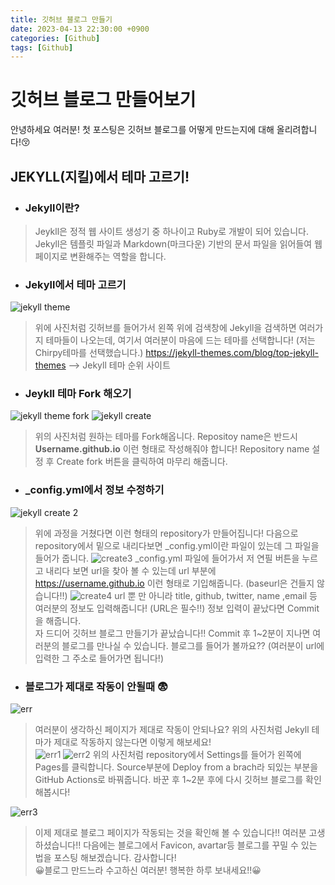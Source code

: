 ```yaml
---
title: 깃허브 블로그 만들기
date: 2023-04-13 22:30:00 +0900
categories: [Github]
tags: [Github]
---
```


# 깃허브 블로그 만들어보기
안녕하세요 여러분! 첫 포스팅은 깃허브 블로그를 어떻게 만드는지에 대해 올리려합니다!😚
<br/>
## JEKYLL(지킬)에서 테마 고르기!
* ### Jekyll이란?
	
> Jeykll은 정적 웹 사이트 생성기 중 하나이고 Ruby로 개발이 되어 있습니다. Jekyll은 템플릿 파일과 			Markdown(마크다운) 기반의 문서 파일을 읽어들여 웹페이지로 변환해주는 역할을 합니다.
* ### Jekyll에서 테마 고르기
![jekyll theme](https://user-images.githubusercontent.com/121680372/231759184-a7d55c4c-cecb-4567-8672-c9ed0de09739.png)
	
   
>위에 사진처럼 깃허브를 들어가서 왼쪽 위에 검색창에 Jekyll을 검색하면 여러가지 테마들이 나오는데, 여기서 여러분이 마음에 드는 테마를 선택합니다! (저는 Chirpy테마를 선택했습니다.)
>https://jekyll-themes.com/blog/top-jekyll-themes --> Jekyll 테마 순위 사이트
* ### Jeykll 테마 Fork 해오기
![jekyll theme fork](https://user-images.githubusercontent.com/121680372/231761555-310cf740-881e-4fd1-adbd-5250d1a7d0da.png)
![jekyll create](https://user-images.githubusercontent.com/121680372/231762783-b8812a36-a920-4eef-85b0-995ab4873671.png)
> 위의 사진처럼 원하는 테마를 Fork해옵니다. Repositoy name은 반드시 **Username.github.io** 이런 형태로 작성해줘야 합니다! Repository name 설정 후 Create fork 버튼을 클릭하여 마무리 해줍니다.
* ### _config.yml에서 정보 수정하기
![jekyll create 2](https://user-images.githubusercontent.com/121680372/231766152-b03a7e12-6f90-498d-a2d5-cb8d6d25337e.png)
> 위에 과정을 거쳤다면 이런 형태의 repository가 만들어집니다! 다음으로 repository에서 밑으로 내리다보면 _config.yml이란 파일이 있는데 그 파일을 들어가 줍니다.
![create3](https://user-images.githubusercontent.com/121680372/231766995-1b246759-7893-4d04-ad2a-4bcecf4f3499.png)
> _config.yml 파일에 들어가서 저 연필 버튼을 누르고 내리다 보면 url을 찾아 볼 수 있는데 url 부분에 https://username.github.io 이런 형태로 기입해줍니다. (baseurl은 건들지 않습니다!!)
![create4](https://user-images.githubusercontent.com/127467808/231767980-d1e9e178-ff5f-448e-8497-c94393de1359.png)
> url 뿐 만 아니라 title, github, twitter, name ,email 등 여러분의 정보도 입력해줍니다! (URL은 필수!!) 정보 입력이 끝났다면 Commit을 해줍니다.
<br/> 자 드디어 깃허브 블로그 만들기가 끝났습니다!! Commit 후 1~2분이 지나면 여러분의 블로그를 만나실 수 있습니다. 블로그를 들어가 볼까요?? (여러분이 url에 입력한 그 주소로 들어가면 됩니다!) 
* ### 블로그가 제대로 작동이 안될때 😨
![err](https://user-images.githubusercontent.com/127467808/231769859-e89cc5ff-cf73-4113-8ceb-ebb954d3e44b.png)
> 여러분이 생각하신 페이지가 제대로 작동이 안되나요? 위의 사진처럼 Jekyll 테마가 제대로 작동하지 않는다면 이렇게 해보세요!  
![err1](https://user-images.githubusercontent.com/127467808/231771143-ec81d8fb-b05f-463c-8237-86780806e5fe.png)
![err2](https://user-images.githubusercontent.com/127467808/231771246-6469c2a3-eaf6-475b-8668-63be0d59a8f2.png)
> 위의 사진처럼 repository에서 Settings를 들어가 왼쪽에 Pages를 클릭합니다. Source부분에 Deploy from a brach라 되있는 부분을 GitHub Actions로 바꿔줍니다. 바꾼 후 1~2분 후에 다시 깃허브 블로그를 확인해봅시다!
> 
![err3](https://user-images.githubusercontent.com/127467808/231771988-68b6e1ac-263f-464d-9f82-70a1e62ad5d8.png)
> 이제 제대로 블로그 페이지가 작동되는 것을 확인해 볼 수 있습니다!! 여러분 고생하셨습니다!! 다음에는 블로그에서 Favicon, avartar등 블로그를 꾸밀 수 있는 법을 포스팅 해보겠습니다. 감사합니다!
<br/> 😀블로그 만드느라 수고하신 여러분! 행복한 하루 보내세요!!😀